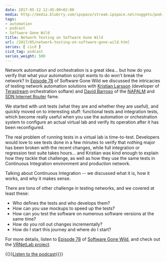 ```yaml
---
date: 2017-05-12 12:45:00+02:00
media: http://media.blubrry.com/ipspace/stream.ipspace.net/nuggets/podcast/Show_78-Network_Testing.mp3
tags:
- automation
- podcast
- Software Gone Wild
title: Network Testing on Software Gone Wild
url: /2017/05/network-testing-on-software-gone-wild.html
series: [ cicd ]
cicd_tag: podcast
series_weight: 500
---
```

Network automation and orchestration is a great idea... but how do you verify that what your automation script wants to do won't break the network? In [Episode 78](http://media.blubrry.com/ipspace/stream.ipspace.net/nuggets/podcast/Show_78-Network_Testing.mp3) of Software Gone Wild we discussed the intricacies of testing network automation solutions with [Kristian Larsson](https://twitter.com/plajjan) (developer of [Terastream](http://blog.ipspace.net/2013/11/terastream-part-2-lightweight-4over6.html) orchestration softare) and [David Barroso](http://www.ipspace.net/Author:David_Barroso) of the [NAPALM](http://blog.ipspace.net/search?q=napalm) and [SDN Internet Router](http://blog.ipspace.net/search?q=sdn+internet+router) fame.
<!--more-->
We started with unit tests (what they are and whether they are useful), and quickly moved on to interesting stuff: functional tests and integration tests, which become really useful when you use the automation or orchestration system to configure an actual virtual lab and verify its operation after it has been reconfigured.

The real problem of running tests in a virtual lab is time-to-test. Developers would love to see tests done in a few minutes to verify that nothing major has been broken with the recent changes, while full integration or regression test suite takes hours... and Kristian was kind enough to explain how they tackle that challenge, as well as how they use the same tests in Continuous Integration environment and production network.

Talking about Continuous Integration -- we discussed what it is, how it works, and why it makes sense.

There are tons of other challenge in testing networks, and we covered at least these:

-   Who defines the tests and who develops them?
-   How can you use mockups to speed up the tests?
-   How can you test the software on numerous software versions at the same time?
-   How do you roll out changes incrementally?
-   How do I start this journey and where do I start?

For more details, listen to [Episode 78](http://media.blubrry.com/ipspace/stream.ipspace.net/nuggets/podcast/Show_78-Network_Testing.mp3) of [Software Gone Wild](http://www.ipspace.net/Podcast/Software_Gone_Wild), and check out the [VRNetLab project](https://github.com/plajjan/vrnetlab).

{{<jump>}}[Listen to the podcast](http://media.blubrry.com/ipspace/stream.ipspace.net/nuggets/podcast/Show_78-Network_Testing.mp3){{</jump>}}

